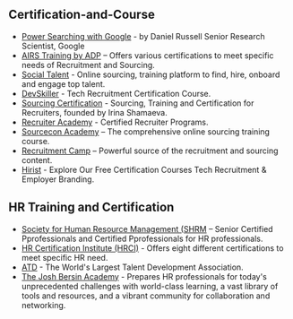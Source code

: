 ## Certification-and-Course ##

- [Power Searching with Google](https://coursebuilder.withgoogle.com/sample/course?use_last_location=true) - by Daniel Russell Senior Research Scientist, Google <br />
- [AIRS Training by ADP](https://airsdirectory.com/collections/certification) – Offers various certifications to meet specific needs of Recruitment and Sourcing.<br />
- [Social Talent]( https://personal.socialtalent.com/) - Online sourcing, training platform to find, hire, onboard and engage top talent.<br />
- [DevSkiller](https://devskiller.com/devskiller-tech-recruitment-certification-course/) - Tech Recruitment Certification Course. <br />
- [Sourcing Certification](https://sourcingcertification.com/) - Sourcing, Training and Certification for Recruiters, founded by Irina Shamaeva. <br />
- [Recruiter Academy](https://www.recruiteracademy.com/training/certified-recruiter-program/) - Certified Recruiter Programs. <br />
- [Sourcecon Academy](https://www.eretraining.com/p/sourcecon-academy) – The  comprehensive online sourcing training course. <br />
- [Recruitment Camp](https://recruitment.camp/courses) – Powerful source of the recruitment and sourcing content. <br />
- [Hirist](https://certify.hirist.com/) - Explore Our Free Certification Courses Tech Recruitment & Employer Branding. 


## HR Training and Certification ##

- [Society for Human Resource Management (SHRM](https://www.shrm.org/) – Senior Certified Pprofessionals and Certified Pprofessionals for HR professionals. <br />
- [HR Certification Institute (HRCI)](https://www.hrci.org/our-programs/our-certifications/overview) - Offers eight different certifications to meet specific HR need. <br />
- [ATD](https://www.td.org/) - The World's Largest Talent Development Association. <br />
- [The Josh Bersin Academy](https://bersinacademy.com/) - Prepares HR professionals for today's unprecedented challenges with world-class learning, a vast library of tools and resources, and a vibrant community for collaboration and networking. <br />












